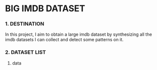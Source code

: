 # BIG IMDB DATASET
### 1. DESTINATION
In this project, I aim to obtain a large imdb dataset by synthesizing all the imdb datasets I can collect and detect some patterns on it.
### 2. DATASET LIST
1. data
